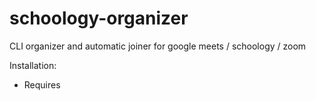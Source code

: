 # schoology-organizer
CLI organizer and automatic joiner for google meets / schoology / zoom

Installation:
* Requires 
